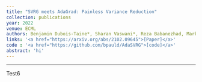 ```yaml
---
title: "SVRG meets AdaGrad: Painless Variance Reduction"
collection: publications
year: 2022
venue: ECML
authors: Benjamin Dubois-Taine*, Sharan Vaswani*, Reza Babanezhad, Mark Schmidt, Simon Lacoste-Julien
links: '<a href="https://arxiv.org/abs/2102.09645">[Paper]</a>'
code : '<a href="https://github.com/bpauld/AdaSVRG">[code]</a>'
abstract: 'hi'
---
```


---

Test6
